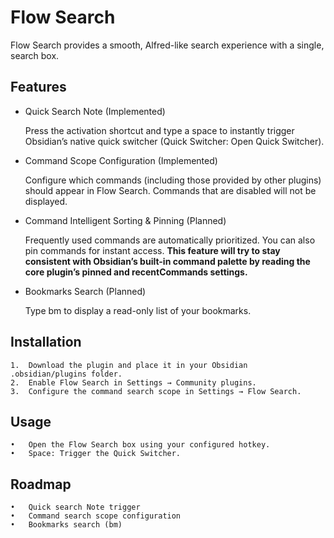 # Flow Search

Flow Search provides a smooth, Alfred-like search experience with a single, search box.

## Features

- Quick Search Note (Implemented)

  Press the activation shortcut and type a space to instantly trigger Obsidian’s native quick switcher (Quick Switcher: Open Quick Switcher).
- Command Scope Configuration (Implemented)

  Configure which commands (including those provided by other plugins) should appear in Flow Search. Commands that are disabled will not be displayed.

- Command Intelligent Sorting & Pinning (Planned)

  Frequently used commands are automatically prioritized. You can also pin commands for instant access. **This feature will try to stay consistent with Obsidian’s built-in command palette by reading the core plugin’s pinned and recentCommands settings.**

- Bookmarks Search (Planned)

  Type bm to display a read-only list of your bookmarks.

## Installation

	1.	Download the plugin and place it in your Obsidian .obsidian/plugins folder.
	2.	Enable Flow Search in Settings → Community plugins.
	3.	Configure the command search scope in Settings → Flow Search.

## Usage
	•	Open the Flow Search box using your configured hotkey.
	•	Space: Trigger the Quick Switcher.

## Roadmap
	•	Quick search Note trigger
	•	Command search scope configuration
	•	Bookmarks search (bm)